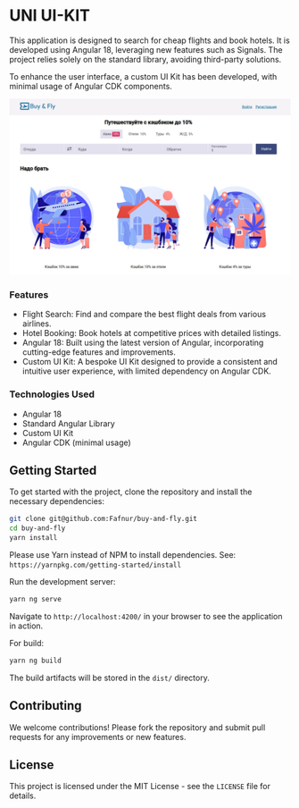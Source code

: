 # UNI UI-KIT

This application is designed to search for cheap flights and book hotels. It is developed using Angular 18, leveraging new features such as Signals. The project relies solely on the standard library, avoiding third-party solutions.

To enhance the user interface, a custom UI Kit has been developed, with minimal usage of Angular CDK components.

![image](public/images/project.jpg)

### Features
- Flight Search: Find and compare the best flight deals from various airlines.
- Hotel Booking: Book hotels at competitive prices with detailed listings.
- Angular 18: Built using the latest version of Angular, incorporating cutting-edge features and improvements.
- Custom UI Kit: A bespoke UI Kit designed to provide a consistent and intuitive user experience, with limited dependency on Angular CDK.

### Technologies Used
- Angular 18
- Standard Angular Library
- Custom UI Kit
- Angular CDK (minimal usage)

## Getting Started

To get started with the project, clone the repository and install the necessary dependencies:

```bash
git clone git@github.com:Fafnur/buy-and-fly.git
cd buy-and-fly
yarn install
```

Please use Yarn instead of NPM to install dependencies. See: `https://yarnpkg.com/getting-started/install`


Run the development server:

```bash
yarn ng serve
```

Navigate to `http://localhost:4200/` in your browser to see the application in action.

For build: 

```bash
yarn ng build
```

The build artifacts will be stored in the `dist/` directory.

## Contributing

We welcome contributions! Please fork the repository and submit pull requests for any improvements or new features.

## License

This project is licensed under the MIT License - see the `LICENSE` file for details.
